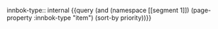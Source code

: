 
innbok-type:: internal
{{query (and (namespace [[segment 1]]) (page-property :innbok-type "item") (sort-by priority))}}


